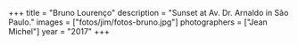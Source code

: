 +++
title = "Bruno Lourenço"
description = "Sunset at Av. Dr. Arnaldo in São Paulo."
images = ["fotos/jim/fotos-bruno.jpg"]
photographers = ["Jean Michel"]
year = "2017"
+++
